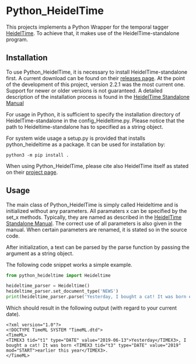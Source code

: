 # Python_HeidelTime
This projects implements a Python Wrapper for the temporal tagger [HeidelTime](https://github.com/HeidelTime/heideltime). To achieve that, it makes use of the HeidelTime-standalone program.

## Installation
To use Python_HeidelTime, it is necessary to install HeidelTime-standalone first. A current download can be found on their [releases page](https://github.com/HeidelTime/heideltime/releases). At the point of the development of this project, version 2.2.1 was the most current one. Support for newer or older versions is not guaranteed. A detailed description of the installation process is found in the [HeidelTime Standalone Manual](https://gate.ac.uk/gate/plugins/Tagger_GATE-Time/doc/HeidelTime-Standalone-Manual.pdf)

For usage in Python, it is sufficient to specify the installation directory of HeidelTime-standalone in the config_Heideltime.py. Please notice that the path to Heideltime-standalone has to specified as a string object.

For system wide usage a setup.py is provided that installs python_heideltime as a package. It can be used for installation by:
```
python3 -m pip install . 
```

When using Python_HeidelTime, please cite also HeidelTime itself as stated on their [project page](https://github.com/HeidelTime/heideltime).

## Usage
The main class of Python_HeidelTime is simply called Heideltime and is initialized without any parameters.
All paramaters x can be specified by the set_x methods. Typically, they are named as described in the [HeidelTime Standalone Manual](https://gate.ac.uk/gate/plugins/Tagger_GATE-Time/doc/HeidelTime-Standalone-Manual.pdf). The correct use of all parameters is also given in the manual. When certain parameters are renamed, it is stated so in the source code.

After initialization, a text can be parsed by the parse function by passing the argument as a string object.

The following code snippet works a simple example.

```python
from python_heideltime import Heideltime

heideltime_parser = Heideltime()
heideltime_parser.set_document_type('NEWS')
print(heideltime_parser.parse('Yesterday, I bought a cat! It was born earlier this year.'))
```

Which should result in the following output (with regard to your current date).

```
<?xml version="1.0"?>
<!DOCTYPE TimeML SYSTEM "TimeML.dtd">
<TimeML>
<TIMEX3 tid="t1" type="DATE" value="2019-06-13">Yesterday</TIMEX3>, I bought a cat! It was born <TIMEX3 tid="t3" type="DATE" value="2019" mod="START">earlier this year</TIMEX3>.
</TimeML>
```
